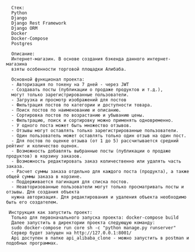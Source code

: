       Стек:
      Python
      Django
      Django Rest Framework
      Django ORM
      Docker
      Docker-Compose
      Postgres

      Описание:
      Интернет-магазин. В основе создания бэкенда данного интернет-магазина 
      взяты особенности торговой площадки Алибаба.

      Основной функционал проекта:
      - Авторизация по токену на 7 дней - через JWT
      - Создавать посты (публикации о продаже продуктов и т.д.),
      могут только зарегистрированные пользователи.
      - Загрузка и просмотр изображений для постов
      - Фильтрация постов по категории и доступности товара.
      - Поиск постов по наименованию и описанию.
      - Сортировка постов по возрастанию и убыванию цены.
      - Фильтрацию, поиск и сортировку можно применять одновременно.
      - У одного поста может быть множество отзывов.
      - Отзывы могут оставлять только зарегистрированные пользователи.
      - Один пользователь может оставлять только один отзыв на один пост.
      - Для постов по оценке отзыва (от 1 до 5) рассчитывается средний рейтинг и количество оценок.
      - Возможность добавлять выбранные посты (публикации о продаже продуктов) в корзину заказов.
      - Возможность редактировать заказ количественно или удалять часть заказа.
      - Расчет суммы заказа отдельно для каждого поста (продукта), а также общей суммы заказа в корзине.
      - Поддерживается пагинация для списка постов.
      - Неавторизованные пользователи могут только просматривать посты и отзывы. Для создания объекта
      нужна авторизация. Для редактирования и удаления объекта необходимо быть его создателем.

     Инструкция как запустить проект:
      Только для первоначального запуска проекта: docker-compose build
      Далее запустить в директории проекта следующую команду:
      sudo docker-compose run core sh -c "python manage.py runserver"
      Сервер будет запущен на http://127.0.0.1:8001/
      Api доступен в папке api_alibaba_clone - можно запустить в postman и подобных программах.
